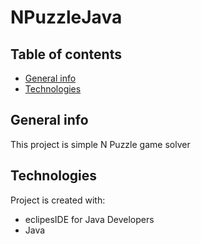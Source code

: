 # NPuzzleJava
## Table of contents
* [General info](#general-info)
* [Technologies](#technologies)

## General info
This project is simple N Puzzle game solver
	
## Technologies
Project is created with:
* eclipesIDE for Java Developers
* Java
